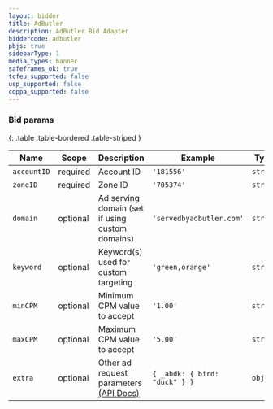 ```yaml
---
layout: bidder
title: AdButler
description: AdButler Bid Adapter
biddercode: adbutler
pbjs: true
sidebarType: 1
media_types: banner
safeframes_ok: true
tcfeu_supported: false
usp_supported: false
coppa_supported: false
---
```


### Bid params

{: .table .table-bordered .table-striped }

| Name        | Scope    | Description                                                                                                  | Example                       | Type          |
|-------------|----------|--------------------------------------------------------------------------------------------------------------|-------------------------------|---------------|
| `accountID` | required | Account ID                                                                                                   | `'181556'`                    | `string`      |
| `zoneID`    | required | Zone ID                                                                                                      | `'705374'`                    | `string`      |
| `domain`    | optional | Ad serving domain (set if using custom domains)                                                              | `'servedbyadbutler.com'`      | `string`      |
| `keyword`   | optional | Keyword(s) used for custom targeting                                                                         | `'green,orange'`              | `string`      |
| `minCPM`    | optional | Minimum CPM value to accept                                                                                  | `'1.00'`                      | `string`      |
| `maxCPM`    | optional | Maximum CPM value to accept                                                                                  | `'5.00'`                      | `string`      |
| `extra`     | optional | Other ad request parameters [(API Docs)](https://www.adbutler.com/docs/api/#tag/AdServe/paths/~1adserve/get) | `{ _abdk: { bird: "duck" } }` | `object`      |
